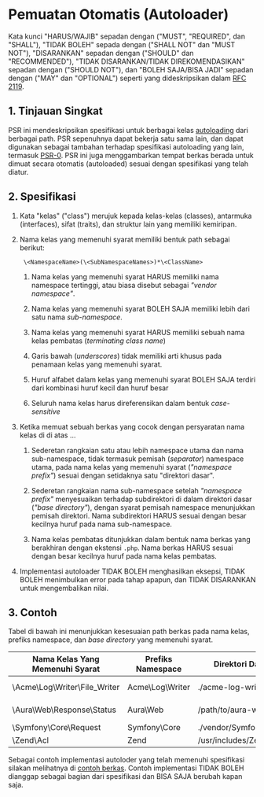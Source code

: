 # Pemuatan Otomatis (Autoloader)

Kata kunci "HARUS/WAJIB" sepadan dengan ("MUST", "REQUIRED", dan "SHALL"),
"TIDAK BOLEH" sepada dengan ("SHALL NOT" dan "MUST NOT"), "DISARANKAN" sepadan
dengan ("SHOULD" dan "RECOMMENDED"), "TIDAK DISARANKAN/TIDAK DIREKOMENDASIKAN" 
sepadan dengan ("SHOULD NOT"), dan "BOLEH SAJA/BISA JADI" sepadan dengan 
("MAY" dan "OPTIONAL") seperti yang dideskripsikan dalam [RFC 2119](http://tools.ietf.org/html/rfc2119).

## 1. Tinjauan Singkat

PSR ini mendeskripsikan spesifikasi untuk berbagai kelas [autoloading][]
dari berbagai path. PSR sepenuhnya dapat bekerja satu sama lain, dan dapat 
digunakan sebagai tambahan terhadap spesifikasi autoloading yang lain, termasuk
 [PSR-0][]. PSR ini juga menggambarkan tempat berkas berada untuk dimuat secara
otomatis (autoloaded) sesuai dengan spesifikasi yang telah diatur.

## 2. Spesifikasi

1. Kata "kelas" ("class") merujuk kepada kelas-kelas (classes), antarmuka 
   (interfaces), sifat (traits), dan struktur lain yang memiliki kemiripan.

2. Nama kelas yang memenuhi syarat memiliki bentuk path sebagai berikut:

        \<NamespaceName>(\<SubNamespaceNames>)*\<ClassName>

    1. Nama kelas yang memenuhi syarat HARUS memiliki nama namespace tertinggi,
       atau biasa disebut sebagai *"vendor namespace"*.

    2. Nama kelas yang memenuhi syarat BOLEH SAJA memiliki lebih dari satu
       nama *sub-namespace*.

    3. Nama kelas yang memenuhi syarat HARUS memiliki sebuah nama kelas 
       pembatas (*terminating class name*)

    4. Garis bawah (*underscores*) tidak memiliki arti khusus pada penamaan
       kelas yang memenuhi syarat.

    5. Huruf alfabet dalam kelas yang memenuhi syarat BOLEH SAJA terdiri dari
       kombinasi huruf kecil dan huruf besar

    6. Seluruh nama kelas harus direferensikan dalam bentuk *case-sensitive*

3. Ketika memuat sebuah berkas yang cocok dengan persyaratan nama kelas di
   di atas ...

    1. Sederetan rangkaian satu atau lebih namespace utama dan nama 
       sub-namespace, tidak termasuk pemisah (*separator*) namespace utama, 
       pada nama kelas yang memenuhi syarat (*"namespace prefix"*) sesuai dengan
       setidaknya satu "direktori dasar".

    2. Sederetan rangkaian nama sub-namespace setelah *"namespace prefix"*
       menyesuaikan terhadap subdirektori di dalam direktori dasar
       (*"base directory"*), dengan syarat pemisah namespace menunjukkan 
       pemisah direktori. Nama subdirektori HARUS sesuai dengan besar kecilnya 
       huruf pada nama sub-namespace.

    3. Nama kelas pembatas ditunjukkan dalam bentuk nama berkas yang berakhiran
       dengan ekstensi `.php`. Nama berkas HARUS sesuai  dengan besar kecilnya 
       huruf pada nama kelas pembatas.

4. Implementasi autoloader TIDAK BOLEH menghasilkan eksepsi, TIDAK BOLEH 
   menimbulkan error pada tahap apapun, dan TIDAK DISARANKAN untuk 
   mengembalikan nilai.


## 3. Contoh

Tabel di bawah ini menunjukkan kesesuaian path berkas pada nama kelas, prefiks 
namespace, dan *base directory* yang memenuhi syarat.

| Nama Kelas Yang Memenuhi Syarat   | Prefiks Namespace  | Direktori Dasar          | Hasil path berkas
| --------------------------------- |--------------------|--------------------------|-------------------------------------------
| \Acme\Log\Writer\File_Writer      | Acme\Log\Writer    | ./acme-log-writer/lib/   | ./acme-log-writer/lib/File_Writer.php
| \Aura\Web\Response\Status         | Aura\Web           | /path/to/aura-web/src/   | /path/to/aura-web/src/Response/Status.php
| \Symfony\Core\Request             | Symfony\Core       | ./vendor/Symfony/Core/   | ./vendor/Symfony/Core/Request.php
| \Zend\Acl                         | Zend               | /usr/includes/Zend/      | /usr/includes/Zend/Acl.php

Sebagai contoh implementasi autoloder yang telah memenuhi spesifikasi silakan
melihatnya di [contoh berkas][]. Contoh implementasi TIDAK BOLEH dianggap
sebagai bagian dari spesifikasi dan BISA SAJA berubah kapan saja.

[contoh berkas]: https://github.com/php-fig/fig-standards/blob/master/accepted/PSR-4-autoloader-examples.md
[autoloading]: http://php.net/autoload
[PSR-0]: https://github.com/php-fig/fig-standards/blob/master/accepted/PSR-0.md
[examples file]: https://github.com/php-fig/fig-standards/blob/master/accepted/PSR-4-autoloader-examples.md
